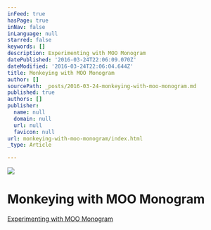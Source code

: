 ```yaml
---
inFeed: true
hasPage: true
inNav: false
inLanguage: null
starred: false
keywords: []
description: Experimenting with MOO Monogram
datePublished: '2016-03-24T22:06:09.070Z'
dateModified: '2016-03-24T22:06:04.644Z'
title: Monkeying with MOO Monogram
author: []
sourcePath: _posts/2016-03-24-monkeying-with-moo-monogram.md
published: true
authors: []
publisher:
  name: null
  domain: null
  url: null
  favicon: null
url: monkeying-with-moo-monogram/index.html
_type: Article

---
```

![](https://the-grid-user-content.s3-us-west-2.amazonaws.com/a1dab38c-fec1-4caf-9296-d589133d586a.jpg)

# Monkeying with MOO Monogram

[Experimenting with MOO Monogram][0]

[0]: null